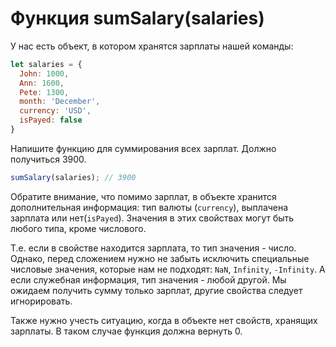 # Функция sumSalary(salaries)

У нас есть объект, в котором хранятся зарплаты нашей команды:
```js
let salaries = {
  John: 1000,
  Ann: 1600,
  Pete: 1300,
  month: 'December',
  currency: 'USD',
  isPayed: false
}
```

Напишите функцию для суммирования всех зарплат. Должно получиться 3900.

```js
sumSalary(salaries); // 3900
```

Обратите внимание, что помимо зарплат, в объекте хранится дополнительная информация:
тип валюты (`currency`), выплачена зарплата или нет(`isPayed`). Значения в этих свойствах могут быть любого типа, кроме числового. 

Т.е. если в свойстве находится зарплата, то тип значения - число. Однако, перед сложением нужно не забыть исключить специальные числовые значения, которые нам не подходят: `NaN`, `Infinity`, `-Infinity`. 
А если служебная информация, тип значения - любой другой. Мы ожидаем получить сумму только зарплат, другие свойства следует игнорировать.

Также нужно учесть ситуацию, когда в объекте нет свойств, хранящих зарплаты. В таком случае функция должна вернуть 0.
